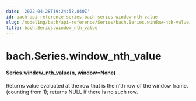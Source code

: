 ```yaml
---
date: '2022-04-28T19:24:58.840Z'
id: bach-api-reference-series-bach-series-window-nth-value
slug: /modeling/bach/api-reference/Series/bach.Series.window-nth-value/
title: bach.Series.window_nth_value
---
```


# bach.Series.window_nth_value


#### Series.window_nth_value(n, window=None)
Returns value evaluated at the row that is the n’th row of the window frame.
(counting from 1); returns NULL if there is no such row.

<!-- !! processed by numpydoc !! -->
